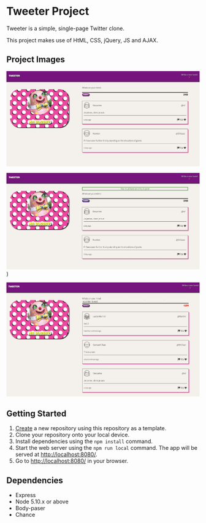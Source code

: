 # Tweeter Project

Tweeter is a simple, single-page Twitter clone.

This project makes use of HtML, CSS, jQuery, JS and AJAX.  

## Project Images
!["Screenshot of empty page"](https://github.com/james-booker1/tweeter/blob/master/docs/home.png?raw=true)

!["Screenshot trying to post empty tweet"](https://github.com/james-booker1/tweeter/blob/master/docs/No%20entry.png?raw=true))

!["Screenshot trying to enter too many characters"](https://github.com/james-booker1/tweeter/blob/master/docs/Over%20Limit.png?raw=true)
## Getting Started 

1. [Create](https://docs.github.com/en/repositories/creating-and-managing-repositories/creating-a-repository-from-a-template) a new repository using this repository as a template.
2. Clone your repository onto your local device.
3. Install dependencies using the `npm install` command.
3. Start the web server using the `npm run local` command. The app will be served at <http://localhost:8080/>.
4. Go to <http://localhost:8080/> in your browser.

## Dependencies

- Express
- Node 5.10.x or above
- Body-paser
- Chance
